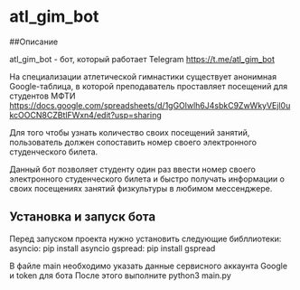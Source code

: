 # atl_gim_bot

##Описание 

atl_gim_bot - бот, который работает Telegram https://t.me/atl_gim_bot

На специализации атлетической гимнастики существует анонимная Google-таблица, в которой преподаватель проставляет посещений для студентов МФТИ  https://docs.google.com/spreadsheets/d/1gGOlwlh6J4sbkC9ZwWkyVEjl0ukcOOCN8CZBtlFWxn4/edit?usp=sharing

Для того чтобы узнать количество своих посещений занятий, пользователь должен сопоставить номер своего электронного студенческого билета. 

Данный бот позволяет cтуденту один раз ввести номер своего электронного студенческого билета и быстро получать информации о своих посещениях  занятий физкультуры в любимом мессенджере.

## Установка и запуск бота
Перед запуском проекта нужно установить следующие библлиотеки:
  asyncio: pip install asyncio
  gspread: pip install gspread

В файле main необходимо указать данные сервисного аккаунта Google и token для бота
После этого выполните python3 main.py
